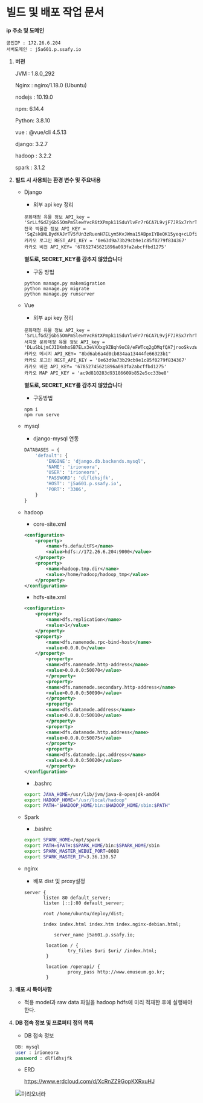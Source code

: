 # 빌드 및 배포 작업 문서

**ip 주소 및 도메인**

```plaintext
공인IP : 172.26.6.204
서버도메인 : j5a601.p.ssafy.io
```

1. **버전**

   JVM : 1.8.0_292

   Nginx : nginx/1.18.0 (Ubuntu)

   nodejs : 10.19.0

   npm: 6.14.4

   Python: 3.8.10

   vue : @vue/cli 4.5.13

   django: 3.2.7

   hadoop : 3.2.2

   spark : 3.1.2

   

2. **빌드 시 사용되는 환경 변수 및 주요내용**

   - Django

     - 외부 api key 정리

     ```
     문화재청 유물 정보 API_key = 'SrLLfGdZjGbS5OmPmSlewYvcR6tXPmpk11SduYlvFr7r6CA7L9vjF7JRSx7rhrTEvOdAlUDtqkY9HJAg8+Y6ww=='
     전국 박물관 정보 API_KEY = 'SqZskQNLBydKAJrTV5fUn3zRuenH7ELym5KvJWma15ABpxIYBeQK15yeq+cLDfiGBiMv8Pt5VFk1H0Sz4lX3yw=='
     카카오 로그인 REST_API_KEY = '0e63d9a73b29cb9e1c85f0279f834367'
     카카오 비전 API_KEY= '67852745621896a093fa2abcffbd1275'
     ```

     **별도로, SECRET_KEY를 감추지 않았습니다**

     - 구동 방법

     ```
     python manage.py makemigration
     python manage.py migrate
     python manage.py runserver
     ```

     

   - Vue

     - 외부 api key 정리

     ```
     문화재청 유물 정보 API_key = 'SrLLfGdZjGbS5OmPmSlewYvcR6tXPmpk11SduYlvFr7r6CA7L9vjF7JRSx7rhrTEvOdAlUDtqkY9HJAg8+Y6ww=='
     서치용 문화재청 유물 정보 API_key = 'DLuSbLjmCJIDKmhoSB7ELx3eVXXxg9ZBqh9oC8/eFWTcq2gDMqfQA7jrooSkvzWgYv/pd9a6fUJKG40K3VQXHg=='
     카카오 메시지 API_KEY= "8bd6ab6a4d0cb834aa13444fe66323b1"
     카카오 로그인 REST_API_KEY = '0e63d9a73b29cb9e1c85f0279f834367'
     카카오 비전 API_KEY= '67852745621896a093fa2abcffbd1275'
     카카오 MAP API_KEY = 'ac9d810283d93186609b852e5cc33be8'
     ```

     **별도로, SECRET_KEY를 감추지 않았습니다**

     - 구동방법

     ```
     npm i
     npm run serve
     ```

     

   - mysql

     - django-mysql 연동

     ```python
     DATABASES = {
         'default': {
             'ENGINE': 'django.db.backends.mysql',
             'NAME': 'irioneora',
             'USER': 'irioneora',
             'PASSWORD': 'dlfldhsjfk',
             'HOST': 'j5a601.p.ssafy.io',
             'PORT': '3306',
         }
     }
     ```

     

   - hadoop
     - core-site.xml

     ```xml
     <configuration>
         <property>
             <name>fs.defaultFS</name>
             <value>hdfs://172.26.6.204:9000</value>
         </property>
         <property>
             <name>hadoop.tmp.dir</name>
             <value>/home/hadoop/hadoop_tmp</value>
         </property>
     </configuration>
     ```

     - hdfs-site.xml

     ```xml
     <configuration>
         <property>
             <name>dfs.replication</name>
             <value>1</value>
         </property>
         <property>
             <name>dfs.namenode.rpc-bind-host</name>
             <value>0.0.0.0</value>
         </property>
             <property>
             <name>dfs.namenode.http-address</name>
             <value>0.0.0.0:50070</value>
             </property>
             <property>
             <name>dfs.namenode.secondary.http-address</name>
             <value>0.0.0.0:50090</value>
             </property>
             <property>
             <name>dfs.datanode.address</name>
             <value>0.0.0.0:50010</value>
             </property>
             <property>
             <name>dfs.datanode.http.address</name>
             <value>0.0.0.0:50075</value>
             </property>
             <property>
             <name>dfs.datanode.ipc.address</name>
             <value>0.0.0.0:50020</value>
             </property>
     </configuration>
     ```

     - .bashrc

     ```bash
     export JAVA_HOME=/usr/lib/jvm/java-8-openjdk-amd64
     export HADOOP_HOME="/usr/local/hadoop"
     export PATH="$HADOOP_HOME/bin:$HADOOP_HOME/sbin:$PATH"
     ```

   

   - Spark

     - .bashrc

     ```bash
     export SPARK_HOME=/opt/spark
     export PATH=$PATH:$SPARK_HOME/bin:$SPARK_HOME/sbin
     export SPARK_MASTER_WEBUI_PORT=8088
     export SPARK_MASTER_IP=3.36.130.57
     ```

     

   - nginx
     - 배포 dist  및 proxy설정
     
     ```
     server {
     		listen 80 default_server;
     		listen [::]:80 default_server;
     
     		root /home/ubuntu/deploy/dist;
     
         	index index.html index.htm index.nginx-debian.html;
     
            	server_name j5a601.p.ssafy.io;
     
             location / {
                     try_files $uri $uri/ /index.html;
             }
     
             location /openapi/ {
                     proxy_pass http://www.emuseum.go.kr;
             }
     ```
     
     

3. **배포 시 특이사항**

   - 적용 model과 raw data 파일을 hadoop hdfs에 미리 적재한 후에 실행해야한다.

   

4. **DB 접속 정보 및 프로퍼티 정의 목록**  

   - DB 접속 정보

   ```sql
   DB: mysql
   user : irioneora
   password : dlfldhsjfk
   ```

   - ERD

     https://www.erdcloud.com/d/XcRnZZ9GopKXRxuHJ

   ![이리오너라](C:\Users\multicampus\Downloads\이리오너라.png)